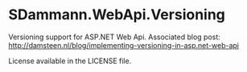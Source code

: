 SDammann.WebApi.Versioning
==========================

Versioning support for ASP.NET Web Api. Associated blog post: http://damsteen.nl/blog/implementing-versioning-in-asp.net-web-api

License available in the LICENSE file.